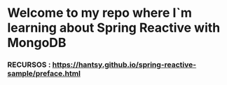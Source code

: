 # Welcome to my repo where I`m learning about Spring Reactive with MongoDB
### RECURSOS : https://hantsy.github.io/spring-reactive-sample/preface.html